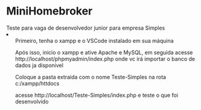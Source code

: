 <h1>MiniHomebroker</h1>
Teste para vaga de desenvolvedor junior para empresa Simples

<li>
  <ul>Primeiro, tenha o xampp e o VSCode instalado em sua máquina</ul>
  <ul>Após isso, inicio o xampp e ative Apache e MySQL, em seguida acesse http://localhost/phpmyadmin/index.php onde vc irá importar o banco de dados ja disponivel</ul>
  <ul>Coloque a pasta extraida com o nome Teste-Simples na rota c:/xampp/httdocs</ul>
  <ul> acesse http://localhost/Teste-Simples/index.php e teste o que foi desenvolvido</ul>
</li>
